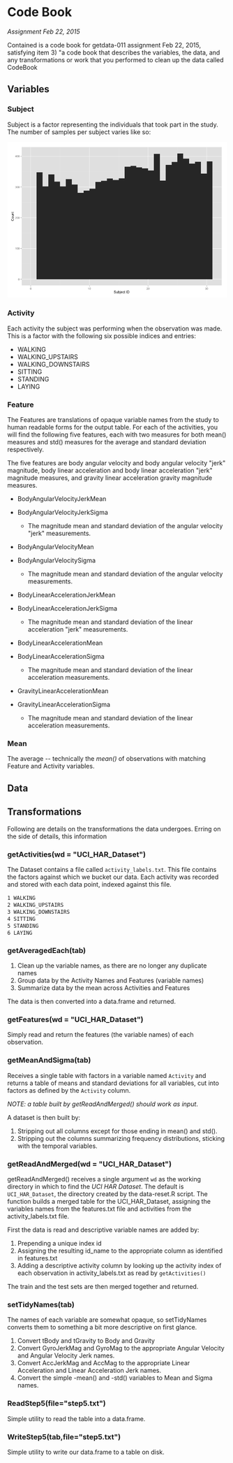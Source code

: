 # Code Book
*Assignment Feb 22, 2015*

Contained is a code book for getdata-011 assignment Feb 22, 2015, satisfying
item 3) "a code book that describes the variables, the data, and any
transformations or work that you performed to clean up the data called
CodeBook


## Variables

### Subject

Subject is a factor representing the individuals that took part in the study. The number of samples per subject varies like so:

!["samplesPerSubject"](sampPerSubject.png)

### Activity

Each activity the subject was performing when the observation was made. This is a factor with the following six possible indices and entries:

* WALKING
* WALKING_UPSTAIRS
* WALKING_DOWNSTAIRS
* SITTING
* STANDING
* LAYING

### Feature

The Features are translations of opaque variable names from the study to human readable forms for the output table. For each of the activities, you will find the following five features, each with two measures for both mean() measures and std() measures for the average and standard deviation respectively.

The five features are body angular velocity and body angular velocity "jerk" magnitude, body linear acceleration and body linear acceleration "jerk" magnitude measures, and gravity linear acceleration gravity magnitude measures.

* BodyAngularVelocityJerkMean
* BodyAngularVelocityJerkSigma
	- The magnitude mean and standard deviation of the angular velocity "jerk" measurements.

* BodyAngularVelocityMean
* BodyAngularVelocitySigma
	- The magnitude mean and standard deviation of the angular velocity measurements.

* BodyLinearAccelerationJerkMean
* BodyLinearAccelerationJerkSigma
	- The magnitude mean and standard deviation of the linear acceleration "jerk" measurements.

* BodyLinearAccelerationMean
* BodyLinearAccelerationSigma
	- The magnitude mean and standard deviation of the linear acceleration measurements.

* GravityLinearAccelerationMean
* GravityLinearAccelerationSigma
	- The magnitude mean and standard deviation of the linear acceleration measurements.


### Mean

The average -- technically the *mean()* of observations with matching Feature and Activity variables.

## Data



## Transformations

Following are details on the transformations the data undergoes. Erring on the side of details, this information 

### getActivities(wd = "UCI_HAR_Dataset")

The Dataset contains a file called `activity_labels.txt`. This file contains the factors against which we bucket our data. Each activity was recorded and stored with each data point, indexed against this file.

    1 WALKING
    2 WALKING_UPSTAIRS
    3 WALKING_DOWNSTAIRS
    4 SITTING
    5 STANDING
    6 LAYING

### getAveragedEach(tab)

1. Clean up the variable names, as there are no longer any duplicate names
1. Group data by the Activity Names and Features (variable names)
1. Summarize data by the mean across Activities and Features

The data is then converted into a data.frame and returned.

### getFeatures(wd = "UCI_HAR_Dataset")

Simply read and return the features (the variable names) of each observation.

### getMeanAndSigma(tab)

Receives a single table with factors in a variable named `Activity` and returns a table of means and standard deviations for all variables, cut into factors as defined by the `Activity` column.

*NOTE: a table built by getReadAndMerged() should work as input*.

A dataset is then built by:

1. Stripping out all columns except for those ending in mean() and std(). 
1. Stripping out the columns summarizing frequency distributions, sticking with the temporal variables.

### getReadAndMerged(wd = "UCI_HAR_Dataset")

getReadAndMerged() receives a single argument `wd` as the working directory in which to find the *UCI HAR Dataset*. The default is `UCI_HAR_Dataset`, the directory created by the data-reset.R script. The function builds a merged table for the UCI_HAR_Dataset, assigning the variables names from the features.txt file and activities from the activity_labels.txt file.

First the data is read and descriptive variable names are added by:

1. Prepending a unique index id
1. Assigning the resulting id_name to the appropriate column as identified in features.txt
1. Adding a descriptive activity column by looking up the activity index of each observation in activity_labels.txt as read by `getActivities()`

The train and the test sets are then merged together and returned.

### setTidyNames(tab)

The names of each variable are somewhat opaque, so setTidyNames converts them to something a bit more descriptive on first glance.

1. Convert tBody and tGravity to Body and Gravity
1. Convert GyroJerkMag and GyroMag to the appropriate Angular Velocity and Angular Velocity Jerk names.
1. Convert AccJerkMag and AccMag to the appropriate Linear Acceleration and Linear Acceleration Jerk names.
1. Convert the simple -mean() and -std() variables to Mean and Sigma names.

### ReadStep5(file="step5.txt")

Simple utility to read the table into a data.frame.

### WriteStep5(tab,file="step5.txt")

Simple utility to write our data.frame to a table on disk.


